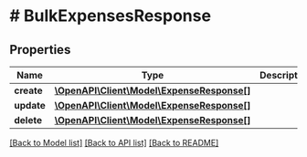 # # BulkExpensesResponse

## Properties

Name | Type | Description | Notes
------------ | ------------- | ------------- | -------------
**create** | [**\OpenAPI\Client\Model\ExpenseResponse[]**](ExpenseResponse.md) |  | [optional] 
**update** | [**\OpenAPI\Client\Model\ExpenseResponse[]**](ExpenseResponse.md) |  | [optional] 
**delete** | [**\OpenAPI\Client\Model\ExpenseResponse[]**](ExpenseResponse.md) |  | [optional] 

[[Back to Model list]](../../README.md#documentation-for-models) [[Back to API list]](../../README.md#documentation-for-api-endpoints) [[Back to README]](../../README.md)


